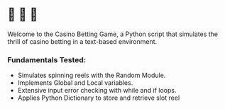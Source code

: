 # 🎰 💸 🎰

Welcome to the Casino Betting Game, a Python script that simulates the thrill of casino betting in a text-based environment.

### Fundamentals Tested:
- Simulates spinning reels with the Random Module.
- Implements Global and Local variables.
- Extensive input error checking with while and if loops.
- Applies Python Dictionary to store and retrieve slot reel